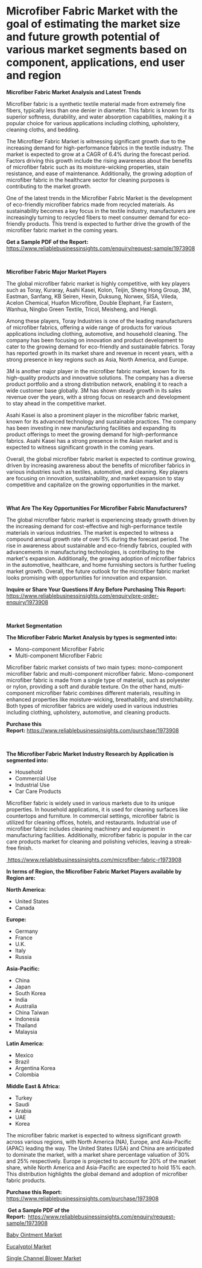 <p><h1>Microfiber Fabric Market with the goal of estimating the market size and future growth potential of various market segments based on component, applications, end user and region</h1></p><p><strong>Microfiber Fabric Market Analysis and Latest Trends</strong></p>
<p><p>Microfiber fabric is a synthetic textile material made from extremely fine fibers, typically less than one denier in diameter. This fabric is known for its superior softness, durability, and water absorption capabilities, making it a popular choice for various applications including clothing, upholstery, cleaning cloths, and bedding.</p><p>The Microfiber Fabric Market is witnessing significant growth due to the increasing demand for high-performance fabrics in the textile industry. The market is expected to grow at a CAGR of 6.4% during the forecast period. Factors driving this growth include the rising awareness about the benefits of microfiber fabric such as its moisture-wicking properties, stain resistance, and ease of maintenance. Additionally, the growing adoption of microfiber fabric in the healthcare sector for cleaning purposes is contributing to the market growth.</p><p>One of the latest trends in the Microfiber Fabric Market is the development of eco-friendly microfiber fabrics made from recycled materials. As sustainability becomes a key focus in the textile industry, manufacturers are increasingly turning to recycled fibers to meet consumer demand for eco-friendly products. This trend is expected to further drive the growth of the microfiber fabric market in the coming years.</p></p>
<p><strong>Get a Sample PDF of the Report:&nbsp;</strong> <a href="https://www.reliablebusinessinsights.com/enquiry/request-sample/1973908">https://www.reliablebusinessinsights.com/enquiry/request-sample/1973908</a></p>
<p>&nbsp;</p>
<p><strong>Microfiber Fabric Major Market Players</strong></p>
<p><p>The global microfiber fabric market is highly competitive, with key players such as Toray, Kuraray, Asahi Kasei, Kolon, Teijin, Sheng Hong Group, 3M, Eastman, Sanfang, KB Seiren, Hexin, Duksung, Norwex, SISA, Vileda, Acelon Chemical, Huafon Microfibre, Double Elephant, Far Eastern, Wanhua, Ningbo Green Textile, Tricol, Meisheng, and Hengli.</p><p>Among these players, Toray Industries is one of the leading manufacturers of microfiber fabrics, offering a wide range of products for various applications including clothing, automotive, and household cleaning. The company has been focusing on innovation and product development to cater to the growing demand for eco-friendly and sustainable fabrics. Toray has reported growth in its market share and revenue in recent years, with a strong presence in key regions such as Asia, North America, and Europe.</p><p>3M is another major player in the microfiber fabric market, known for its high-quality products and innovative solutions. The company has a diverse product portfolio and a strong distribution network, enabling it to reach a wide customer base globally. 3M has shown steady growth in its sales revenue over the years, with a strong focus on research and development to stay ahead in the competitive market.</p><p>Asahi Kasei is also a prominent player in the microfiber fabric market, known for its advanced technology and sustainable practices. The company has been investing in new manufacturing facilities and expanding its product offerings to meet the growing demand for high-performance fabrics. Asahi Kasei has a strong presence in the Asian market and is expected to witness significant growth in the coming years.</p><p>Overall, the global microfiber fabric market is expected to continue growing, driven by increasing awareness about the benefits of microfiber fabrics in various industries such as textiles, automotive, and cleaning. Key players are focusing on innovation, sustainability, and market expansion to stay competitive and capitalize on the growing opportunities in the market.</p></p>
<p>&nbsp;</p>
<p><strong>What Are The Key Opportunities For Microfiber Fabric Manufacturers?</strong></p>
<p><p>The global microfiber fabric market is experiencing steady growth driven by the increasing demand for cost-effective and high-performance textile materials in various industries. The market is expected to witness a compound annual growth rate of over 5% during the forecast period. The rise in awareness about sustainable and eco-friendly fabrics, coupled with advancements in manufacturing technologies, is contributing to the market's expansion. Additionally, the growing adoption of microfiber fabrics in the automotive, healthcare, and home furnishing sectors is further fueling market growth. Overall, the future outlook for the microfiber fabric market looks promising with opportunities for innovation and expansion.</p></p>
<p><strong>Inquire or Share Your Questions If Any Before Purchasing This Report:</strong> <a href="https://www.reliablebusinessinsights.com/enquiry/pre-order-enquiry/1973908">https://www.reliablebusinessinsights.com/enquiry/pre-order-enquiry/1973908</a></p>
<p>&nbsp;</p>
<p><strong>Market Segmentation</strong></p>
<p><strong>The Microfiber Fabric Market Analysis by types is segmented into:</strong></p>
<p><ul><li>Mono-component Microfiber Fabric</li><li>Multi-component Microfiber Fabric</li></ul></p>
<p><p>Microfiber fabric market consists of two main types: mono-component microfiber fabric and multi-component microfiber fabric. Mono-component microfiber fabric is made from a single type of material, such as polyester or nylon, providing a soft and durable texture. On the other hand, multi-component microfiber fabric combines different materials, resulting in enhanced properties like moisture-wicking, breathability, and stretchability. Both types of microfiber fabrics are widely used in various industries including clothing, upholstery, automotive, and cleaning products.</p></p>
<p><strong>Purchase this Report:&nbsp;</strong><a href="https://www.reliablebusinessinsights.com/purchase/1973908">https://www.reliablebusinessinsights.com/purchase/1973908</a></p>
<p>&nbsp;</p>
<p><strong>The Microfiber Fabric Market Industry Research by Application is segmented into:</strong></p>
<p><ul><li>Household</li><li>Commercial Use</li><li>Industrial Use</li><li>Car Care Products</li></ul></p>
<p><p>Microfiber fabric is widely used in various markets due to its unique properties. In household applications, it is used for cleaning surfaces like countertops and furniture. In commercial settings, microfiber fabric is utilized for cleaning offices, hotels, and restaurants. Industrial use of microfiber fabric includes cleaning machinery and equipment in manufacturing facilities. Additionally, microfiber fabric is popular in the car care products market for cleaning and polishing vehicles, leaving a streak-free finish.</p></p>
<p><a href="https://www.reliablebusinessinsights.com/microfiber-fabric-r1973908">&nbsp;https://www.reliablebusinessinsights.com/microfiber-fabric-r1973908</a></p>
<p><strong>In terms of Region, the Microfiber Fabric Market Players available by Region are:</strong></p>
<p>
    <p> <strong> North America: </strong>
        <ul>
            <li>United States</li>
            <li>Canada</li>
        </ul>
        </p> 
    <p> <strong> Europe: </strong>
        <ul>
            <li>Germany</li>
            <li>France</li>
            <li>U.K.</li>
            <li>Italy</li>
            <li>Russia</li>
        </ul>
        </p> 
    <p> <strong> Asia-Pacific: </strong>
        <ul>
            <li>China</li>
            <li>Japan</li>
            <li>South Korea</li>
            <li>India</li>
            <li>Australia</li>
            <li>China Taiwan</li>
            <li>Indonesia</li>
            <li>Thailand</li>
            <li>Malaysia</li>
        </ul>
        </p> 
    <p> <strong> Latin America: </strong>
        <ul>
            <li>Mexico</li>
            <li>Brazil</li>
            <li>Argentina Korea</li>
            <li>Colombia</li>
        </ul>
        </p> 
    <p> <strong> Middle East & Africa: </strong>
        <ul>
            <li>Turkey</li>
            <li>Saudi</li>
            <li>Arabia</li>
            <li>UAE</li>
            <li>Korea</li>
        </ul>
    </p>
    </p>
<p><p>The microfiber fabric market is expected to witness significant growth across various regions, with North America (NA), Europe, and Asia-Pacific (APAC) leading the way. The United States (USA) and China are anticipated to dominate the market, with a market share percentage valuation of 30% and 25% respectively. Europe is projected to account for 20% of the market share, while North America and Asia-Pacific are expected to hold 15% each. This distribution highlights the global demand and adoption of microfiber fabric products.</p></p>
<p><strong>Purchase this Report: </strong><a href="https://www.reliablebusinessinsights.com/purchase/1973908">https://www.reliablebusinessinsights.com/purchase/1973908</a></p>
<p>&nbsp;<strong>Get a Sample PDF of the Report:&nbsp;&nbsp;</strong><a href="https://www.reliablebusinessinsights.com/enquiry/request-sample/1973908">https://www.reliablebusinessinsights.com/enquiry/request-sample/1973908</a></p>
<p><strong></strong></p>
<p><p><a href="https://github.com/lukmanduiky01/Market-Research-Report-List-1/blob/main/baby-ointment-market.md">Baby Ointment Market</a></p><p><a href="https://github.com/Gilanghao0/Market-Research-Report-List-1/blob/main/eucalyptol-market.md">Eucalyptol Market</a></p><p><a href="https://github.com/BraidenLucas2019/Market-Research-Report-List-1/blob/main/single-channel-blower-market.md">Single Channel Blower Market</a></p></p>